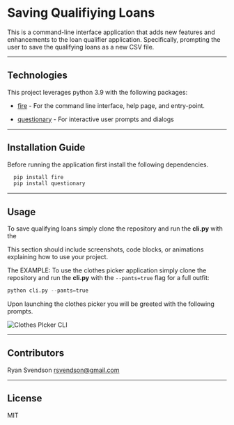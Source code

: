 # **Saving Qualifiying Loans**

This is a command-line interface application that adds new features and enhancements to the loan qualifier application. Specifically, prompting the user to save the qualifying loans as a new CSV file. 

---

## Technologies

This project leverages python 3.9 with the following packages:

* [fire](https://github.com/google/python-fire) - For the command line interface, help page, and entry-point.

* [questionary](https://github.com/tmbo/questionary) - For interactive user prompts and dialogs

---

## Installation Guide

Before running the application first install the following dependencies. 

```python
  pip install fire
  pip install questionary
```

---

## Usage

To save qualifying loans simply clone the repository and run the **cli.py** with the 

This section should include screenshots, code blocks, or animations explaining how to use your project.

The EXAMPLE:
To use the clothes picker application simply clone the repository and run the **cli.py** with the `--pants=true` flag for a full outfit:

```python
python cli.py --pants=true
```

Upon launching the clothes picker you will be greeted with the following prompts.

![Clothes PIcker CLI](Images/cli.png)

---

## Contributors

Ryan Svendson
rsvendson@gmail.com

---

## License

MIT
